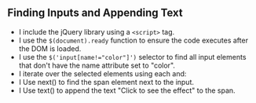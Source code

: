 ## Finding Inputs and Appending Text

- I include the jQuery library using a `<script>` tag.
- I use the `$(document).ready` function to ensure the code executes after the DOM is loaded.
- I use the `$('input[name!="color"]')` selector to find all input elements that don't have the name attribute set to "color".
- I iterate over the selected elements using each and:
- I Use next() to find the span element next to the input.
- I Use text() to append the text "Click to see the effect" to the span.
